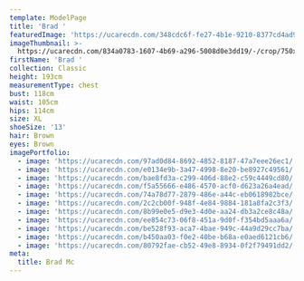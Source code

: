 ```yaml
---
template: ModelPage
title: 'Brad '
featuredImage: 'https://ucarecdn.com/348cdc6f-fe27-4b1e-9210-8377cd4ad938/'
imageThumbnail: >-
  https://ucarecdn.com/834a0783-1607-4b69-a296-5008d0e3dd19/-/crop/750x676/0,0/-/preview/
firstName: 'Brad '
collection: Classic
height: 193cm
measurementType: chest
bust: 118cm
waist: 105cm
hips: 114cm
size: XL
shoeSize: '13'
hair: Brown
eyes: Brown
imagePortfolio:
  - image: 'https://ucarecdn.com/97ad0d84-8692-4852-8187-47a7eee26ec1/'
  - image: 'https://ucarecdn.com/e0134e9b-3a47-4998-8e20-be8927c49561/'
  - image: 'https://ucarecdn.com/bae8fd3a-c299-406d-88e2-c59c4449cd80/'
  - image: 'https://ucarecdn.com/f5a55666-e486-4570-acf0-d623a26a4ead/'
  - image: 'https://ucarecdn.com/74a78d77-2879-486e-a44c-eb0618982bce/'
  - image: 'https://ucarecdn.com/2c2cb00f-948f-4e84-9884-181a8fa2c3f3/'
  - image: 'https://ucarecdn.com/8b99e0e5-d9e3-4d0e-aa24-db3a2ce8c48a/'
  - image: 'https://ucarecdn.com/ee854c73-06f8-451a-9d0f-f354bd5aaa6a/'
  - image: 'https://ucarecdn.com/be528f93-aca7-4bae-949c-44a9d29cc7ba/'
  - image: 'https://ucarecdn.com/b450aa03-f0e2-40be-b68a-e0aed6121cb6/'
  - image: 'https://ucarecdn.com/80792fae-cb52-49e8-8934-0f2f79491dd2/'
meta:
  title: Brad Mc
---
```


